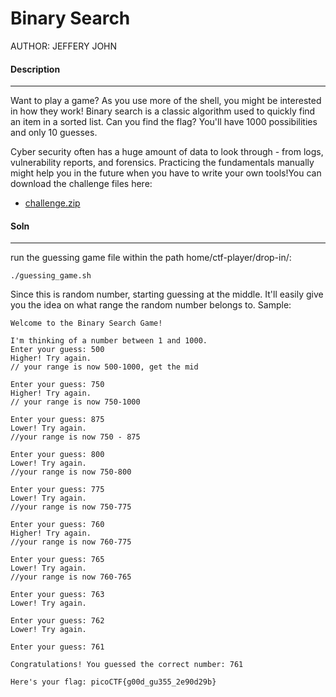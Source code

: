 
# Binary Search

AUTHOR: JEFFERY JOHN
#### Description
____
Want to play a game? As you use more of the shell, you might be interested in how they work! Binary search is a classic algorithm used to quickly find an item in a sorted list. Can you find the flag? You'll have 1000 possibilities and only 10 guesses.

Cyber security often has a huge amount of data to look through - from logs, vulnerability reports, and forensics. Practicing the fundamentals manually might help you in the future when you have to write your own tools!You can download the challenge files here:

- [challenge.zip](https://artifacts.picoctf.net/c_atlas/18/challenge.zip)

#### Soln
___
run the guessing game file within the path home/ctf-player/drop-in/:
```
./guessing_game.sh
```

Since this is random number, starting guessing at the middle. It'll easily give you the idea on what range the random number belongs to. Sample:

```
Welcome to the Binary Search Game!

I'm thinking of a number between 1 and 1000.
Enter your guess: 500
Higher! Try again.
// your range is now 500-1000, get the mid

Enter your guess: 750
Higher! Try again.
// your range is now 750-1000

Enter your guess: 875
Lower! Try again.
//your range is now 750 - 875

Enter your guess: 800
Lower! Try again.
//your range is now 750-800

Enter your guess: 775
Lower! Try again.
//your range is now 750-775

Enter your guess: 760
Higher! Try again.
//your range is now 760-775

Enter your guess: 765
Lower! Try again.
//your range is now 760-765

Enter your guess: 763
Lower! Try again.

Enter your guess: 762
Lower! Try again.

Enter your guess: 761

Congratulations! You guessed the correct number: 761

Here's your flag: picoCTF{g00d_gu355_2e90d29b}
```

